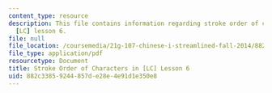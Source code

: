 ```yaml
---
content_type: resource
description: This file contains information regarding stroke order of characters in
  [LC] lesson 6.
file: null
file_location: /coursemedia/21g-107-chinese-i-streamlined-fall-2014/882c33859244857de28e4e91d1e350e8_MIT21G_107F14_Chars6_SO.pdf
file_type: application/pdf
resourcetype: Document
title: Stroke Order of Characters in [LC] Lesson 6
uid: 882c3385-9244-857d-e28e-4e91d1e350e8
---
```

